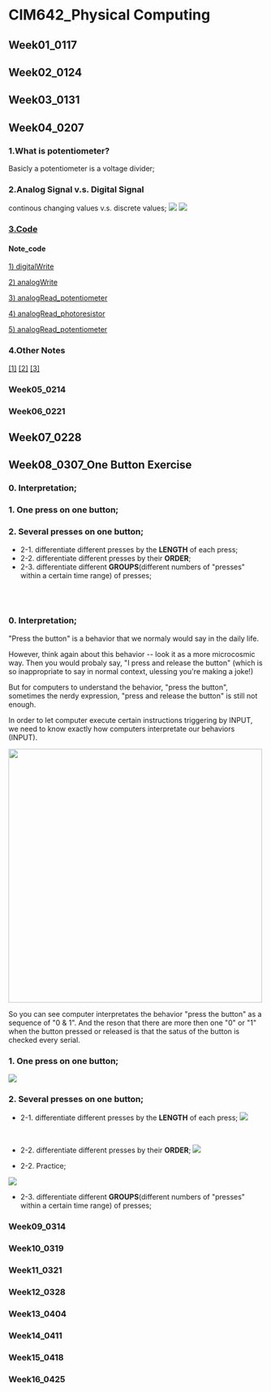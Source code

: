 
# CIM642_Physical Computing

## Week01_0117

## Week02_0124

## Week03_0131

## Week04_0207

### 1.What is potentiometer?
Basicly a potentiometer is a voltage divider;
### 2.Analog Signal v.s. Digital Signal
continous changing values v.s. discrete values;
![](https://github.com/yuanfang313/CIM642_Physical_Computing/blob/master/note/week4/img2.jpg?raw=true)
![](https://github.com/yuanfang313/CIM642_Physical_Computing/blob/master/note/week4/note2.jpg?raw=true)

### [3.Code](https://github.com/yuanfang313/CIM642_Physical_Computing/blob/master/Arduino/practice0209/practice0209.ino)

#### Note_code

[1) digitalWrite](https://github.com/yuanfang313/CIM642_Physical_Computing/blob/master/note/week4/classCode_1.JPG?raw=true)

[2) analogWrite](https://github.com/yuanfang313/CIM642_Physical_Computing/blob/master/note/week4/classCode_2.JPG?raw=true)

[3) analogRead_potentiometer](https://github.com/yuanfang313/CIM642_Physical_Computing/blob/master/note/week4/classCode_3.JPG?raw=true)

[4) analogRead_photoresistor](https://github.com/yuanfang313/CIM642_Physical_Computing/blob/master/note/week4/classCode_4.JPG?raw=true)

[5) analogRead_potentiometer](https://github.com/yuanfang313/CIM642_Physical_Computing/blob/master/note/week4/practiceCode_5.JPG?raw=true)

### 4.Other Notes
[[1]](https://github.com/yuanfang313/CIM642_Physical_Computing/blob/master/note/week4/layout.jpg?raw=true)
[[2]](https://github.com/yuanfang313/CIM642_Physical_Computing/blob/master/note/week4/note1.jpg?raw=true)
[[3]](https://github.com/yuanfang313/CIM642_Physical_Computing/blob/master/note/week4/note3.JPG?raw=true)



### Week05_0214

### Week06_0221

## Week07_0228

## Week08_0307_One Button Exercise

### 0. Interpretation;
### 1. One press on one button;
### 2. Several presses on one button;
  * 2-1. differentiate different presses by the **LENGTH** of each press;
  * 2-2. differentiate different presses by their **ORDER**;
  * 2-3. differentiate different **GROUPS**(different numbers of "presses" within a certain time range) of presses;
   
&nbsp;  
&nbsp; 
&nbsp; 

### 0. Interpretation;
"Press the button" is a behavior that we normaly would say in the daily life. 

However, think again about this behavior -- look it as a more microcosmic way. Then you would probaly say, "I press and release the button" (which is so inappropriate to say in normal context, ulessing you're making a joke!)

But for computers to understand the behavior, "press the button", sometimes the nerdy expression, "press and release the button" is still not enough.

In order to let computer execute certain instructions triggering by INPUT, we need to know exactly how computers interpretate our behaviors (INPUT).


<p align = "left">
  
  <img width = 500 src = "https://github.com/yuanfang313/CIM642_Physical_Computing/blob/master/note/2OneButtonExercise__Computer%20Interpretation.png?raw=true">
  
  </p>
  
So you can see computer interpretates the behavior "press the button" as a sequence of "0 & 1". 
And the reson that there are more then one "0" or "1" when the button pressed or released is that the satus of the button is checked every serial.

### 1. One press on one button;

![](https://github.com/yuanfang313/CIM642_Physical_Computing/blob/master/note/OneButtonExercise_Press%20&%20Release%20.png?raw=true)
### 2. Several presses on one button;


  * 2-1. differentiate different presses by the **LENGTH** of each press;
![](https://github.com/yuanfang313/CIM642_Physical_Computing/blob/master/note/OneButtonExercise_length.png?raw=true)

&nbsp;

  * 2-2. differentiate different presses by their **ORDER**;
![](https://github.com/yuanfang313/CIM642_Physical_Computing/blob/master/note/OneButtonExercise__order.png?raw=true)
&nbsp;

* 2-2. Practice;

![](https://github.com/yuanfang313/CIM642_Physical_Computing/blob/master/note/practices.png?raw=true)

  * 2-3. differentiate different **GROUPS**(different numbers of "presses" within a certain time range) of presses;
   

### Week09_0314

### Week10_0319

### Week11_0321

### Week12_0328

### Week13_0404

### Week14_0411

### Week15_0418

### Week16_0425
